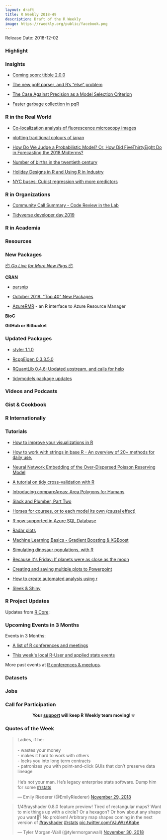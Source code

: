 ```yaml
---
layout: draft
title: R Weekly 2018-49
description: Draft of the R Weekly
image: https://rweekly.org/public/facebook.png
---
```


Release Date: 2018-12-02

###  Highlight



### Insights

+ [Coming soon: tibble 2.0.0](https://www.tidyverse.org/articles/2018/11/tibble-2.0.0-pre-announce/)

+ [The new pqR parser, and R’s “else” problem](https://radfordneal.wordpress.com/2018/11/27/the-new-pqr-parser-and-rs-else-problem/)

+ [The Case Against Precision as a Model Selection Criterion](https://www.datascienceblog.net/post/machine-learning/specificity-vs-precision/)

+ [Faster garbage collection in pqR](https://radfordneal.wordpress.com/2018/11/29/faster-garbage-collection-in-pqr/)

### R in the Real World

+ [Co-localization analysis of fluorescence microscopy images](https://ropensci.org/blog/2018/11/27/colocr/)

+ [plotting traditional colours of japan](https://chichacha.netlify.com/2018/11/29/plotting-traditional-colours-of-japan/)

+ [How Do We Judge a Probabilistic Model? Or, How Did FiveThirtyEight Do in Forecasting the 2018 Midterms?](https://www.markhw.com/blog/fivethirtyeight-midterms)

+ [Number of births in the twentieth century](http://freerangestats.info/blog/2018/12/01/number-births)

+ [Holiday Designs in R and Using R in Industry](https://rladies-baltimore.github.io/post/using-r-in-industry/)

+ [NYC buses: Cubist regression with more predictors](https://datascienceplus.com/nyc-buses-cubist-regression-with-more-predictors/)

###  R in Organizations


+ [Community Call Summary - Code Review in the Lab](https://ropensci.org/blog/2018/11/29/codereview/)

+ [Tidyverse developer day 2019](https://www.tidyverse.org/articles/2018/11/tidyverse-developer-day-2019/)

###  R in Academia



###  Resources




###  New Packages

<p class="added-hostname"><a href="https://rweekly.org/live" target="_blank" class="externalLink">📦 <i>Go Live for More New Pkgs</i> 📦</a></p>

**CRAN**

+ [parsnip](https://www.tidyverse.org/articles/2018/11/parsnip-0-0-1/)

+ [October 2018: "Top 40" New Packages ](https://rviews.rstudio.com/2018/11/29/october-2018-top-40-new-packages/)


+ [AzureRMR](https://blog.revolutionanalytics.com/2018/11/azurermr-azure-resource-manager.html) - an R interface to Azure Resource Manager


**BioC**


**GitHub or Bitbucket**


### Updated Packages

+ [styler 1.1.0](https://lorenzwalthert.netlify.com/posts/styler-v1.1)

+ [RcppEigen 0.3.3.5.0](http://dirk.eddelbuettel.com/blog/2018/11/24#rcppeigen_0.3.3.5.0)

+ [RQuantLib 0.4.6: Updated upstream, and calls for help](http://dirk.eddelbuettel.com/blog/2018/11/25#rquantlib_0.4.6)

+ [tidymodels package updates](https://www.tidyverse.org/articles/2018/11/tidymodels-update-nov-18/)

###  Videos and Podcasts



### Gist & Cookbook




### R Internationally



###  Tutorials

+ [How to improve your visualizations in R ](http://www.thinkingondata.com/6-tips-to-make-your-visualizations-look-professional/)



+ [How to work with strings in base R - An overview of 20+ methods for daily use.](https://jozefhajnala.gitlab.io/r/r007-string-manipulation/)


+ [Neural Network Embedding of the Over-Dispersed Poisson Reserving Model](http://ronaldrichman.co.za/2018/11/25/neural-network-embedding-of-the-over-dispersed-poisson-reserving-model/)

+ [A tutorial on tidy cross-validation with R](http://www.brodrigues.co/blog/2018-11-25-tidy_cv/)



+ [Introducing compareAreas: Area Polygons for Humans](http://daranzolin.github.io/2018-11-26-compareAreas/)


+ [Slack and Plumber, Part Two](https://rviews.rstudio.com/2018/11/27/slack-and-plumber-part-two/)

+ [Horses for courses, or to each model its own (causal effect)](https://www.rdatagen.net/post/different-models-estimate-different-causal-effects-part-ii/)



+ [R now supported in Azure SQL Database](https://blog.revolutionanalytics.com/2018/11/r-support-in-azure-sql-database.html)

+ [Radar plots](https://www.datascienceblog.net/post/data-visualization/radar-plot/)

+ [Machine Learning Basics - Gradient Boosting & XGBoost](https://shirinsplayground.netlify.com/2018/11/ml_basics_gbm/)


+ [Simulating dinosaur populations, with R](https://blog.revolutionanalytics.com/2018/11/jurassic-park.html)

+ [Because it's Friday: If planets were as close as the moon](https://blog.revolutionanalytics.com/2018/11/because-its-friday-if-planets-were.html)


+ [Creating and saving multiple plots to  Powerpoint](https://www.johnmackintosh.com/2018-11-30-multiple-plots-to-powerpoint/)

+ [How to create automated analysis using r](http://nandeshwar.info/data-science-2/how-to-create-automated-analysis-using-r/)

+ [Sleek & Shiny](http://statistica.it/gianluca/post/2018-07-16-sleek-shiny/)

<!--<div class="post-more-begi
n"></div><div class="post-more-end"></div>-->

###  R Project Updates

Updates from [R Core](http://developer.r-project.org/blosxom.cgi/R-devel/NEWS):


###  Upcoming Events in 3 Months

Events in 3 Months:

+ [A list of R conferences and meetings](https://jumpingrivers.github.io/meetingsR/events.html)


+ [This week's local R-User and applied stats events](https://community.rstudio.com/c/irl)

More past events at [R conferences & meetups](https://conf.rweekly.org).

### Datasets




### Jobs




###  Call for Participation



<p class="hide-support added-hostname support-rweekly" style="text-align: center;font-weight: bold;">Your <a class="non-visited externalLink" href="https://www.patreon.com/rweekly" onclick="pas(this)">support</a> will keep R Weekly team moving! 💡</p>

###  Quotes of the Week

<blockquote class="twitter-tweet" data-lang="en"><p lang="en" dir="ltr">Ladies, if he:<br><br>- wastes your money<br>- makes it hard to work with others<br>- locks you into long term contracts <br>- patronizes you with point-and-click GUIs that don’t preserve data lineage <br><br>He’s not your man. He’s legacy enterprise stats software. Dump him for some <a href="https://twitter.com/hashtag/rstats?src=hash&amp;ref_src=twsrc%5Etfw">#rstats</a></p>&mdash; Emily Riederer (@EmilyRiederer) <a href="https://twitter.com/EmilyRiederer/status/1068289681803104258?ref_src=twsrc%5Etfw">November 29, 2018</a></blockquote>

<blockquote class="twitter-tweet" data-lang="en"><p lang="en" dir="ltr">1/4‼️rayshader 0.8.0 feature preview! Tired of rectangular maps? Want to mix things up with a circle? Or a hexagon? Or how about any shape you want🤯? No problem! Arbitrary map shapes coming in the next version of <a href="https://twitter.com/hashtag/rayshader?src=hash&amp;ref_src=twsrc%5Etfw">#rayshader</a> <a href="https://twitter.com/hashtag/rstats?src=hash&amp;ref_src=twsrc%5Etfw">#rstats</a> <a href="https://t.co/VJuWzAKqbe">pic.twitter.com/VJuWzAKqbe</a></p>&mdash; Tyler Morgan-Wall (@tylermorganwall) <a href="https://twitter.com/tylermorganwall/status/1068486091454455809?ref_src=twsrc%5Etfw">November 30, 2018</a></blockquote>

